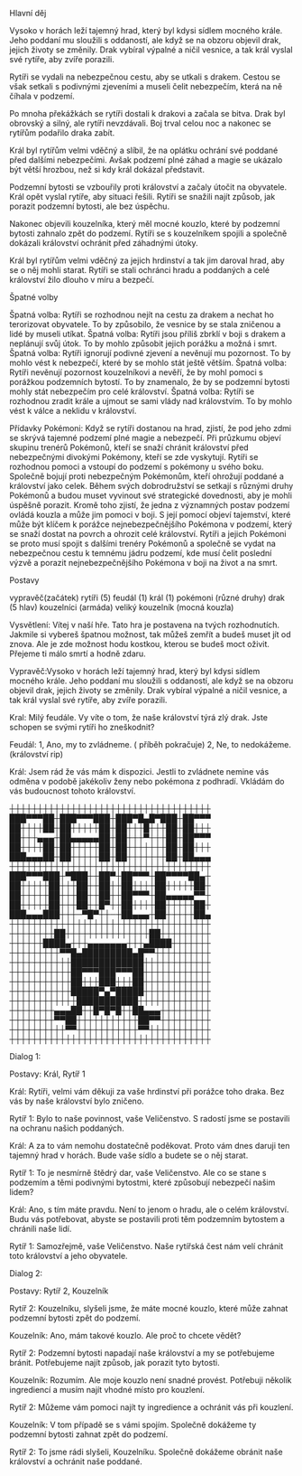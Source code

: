 Hlavní děj

Vysoko v horách leží tajemný hrad, který byl kdysi sídlem mocného krále. Jeho poddaní mu sloužili s oddaností, ale když se na obzoru objevil drak, jejich životy se změnily. Drak vybíral výpalné a ničil vesnice, a tak král vyslal své rytíře, aby zvíře porazili.

Rytíři se vydali na nebezpečnou cestu, aby se utkali s drakem. Cestou se však setkali s podivnými zjeveními a museli čelit nebezpečím, která na ně číhala v podzemí.

Po mnoha překážkách se rytíři dostali k drakovi a začala se bitva. Drak byl obrovský a silný, ale rytíři nevzdávali. Boj trval celou noc a nakonec se rytířům podařilo draka zabít.

Král byl rytířům velmi vděčný a slíbil, že na oplátku ochrání své poddané před dalšími nebezpečími. Avšak podzemí plné záhad a magie se ukázalo být větší hrozbou, než si kdy král dokázal představit.

Podzemní bytosti se vzbouřily proti království a začaly útočit na obyvatele. Král opět vyslal rytíře, aby situaci řešili. Rytíři se snažili najít způsob, jak porazit podzemní bytosti, ale bez úspěchu.

Nakonec objevili kouzelníka, který měl mocné kouzlo, které by podzemní bytosti zahnalo zpět do podzemí. Rytíři se s kouzelníkem spojili a společně dokázali království ochránit před záhadnými útoky.

Král byl rytířům velmi vděčný za jejich hrdinství a tak jim daroval hrad, aby se o něj mohli starat. Rytíři se stali ochránci hradu a poddaných a celé království žilo dlouho v míru a bezpečí.

Špatné volby 

Špatná volba: Rytíři se rozhodnou nejít na cestu za drakem a nechat ho terorizovat obyvatele. To by způsobilo, že vesnice by se stala zničenou a lidé by museli utíkat.
Špatná volba: Rytíři jsou příliš zbrklí v boji s drakem a neplánují svůj útok. To by mohlo způsobit jejich porážku a možná i smrt.
Špatná volba: Rytíři ignorují podivné zjevení a nevěnují mu pozornost. To by mohlo vést k nebezpečí, které by se mohlo stát ještě větším.
Špatná volba: Rytíři nevěnují pozornost kouzelníkovi a nevěří, že by mohl pomoci s porážkou podzemních bytostí. To by znamenalo, že by se podzemní bytosti mohly stát nebezpečím pro celé království.
Špatná volba: Rytíři se rozhodnou zradit krále a ujmout se sami vlády nad královstvím. To by mohlo vést k válce a neklidu v království.





Přídavky
Pokémoni: 
Když se rytíři dostanou na hrad, zjistí, že pod jeho zdmi se skrývá tajemné podzemí plné magie a nebezpečí. Při průzkumu objeví skupinu trenérů Pokémonů, kteří se snaží chránit království před nebezpečnými divokými Pokémony, kteří se zde vyskytují. 
Rytíři se rozhodnou pomoci a vstoupí do podzemí s pokémony u svého boku. Společně bojují proti nebezpečným Pokémonům, kteří ohrožují poddané a království jako celek. 
Během svých dobrodružství se setkají s různými druhy Pokémonů a budou muset vyvinout své strategické dovednosti, aby je mohli úspěšně porazit. Kromě toho zjistí, že jedna z významných postav podzemí ovládá kouzla a může jim pomoci v boji. 
S její pomocí objeví tajemství, které může být klíčem k porážce nejnebezpečnějšího Pokémona v podzemí, který se snaží dostat na povrch a ohrozit celé království. 
Rytíři a jejich Pokémoni se proto musí spojit s dalšími trenéry Pokémonů a společně se vydat na nebezpečnou cestu k temnému jádru podzemí, kde musí čelit poslední výzvě a porazit nejnebezpečnějšího Pokémona v boji na život a na smrt.



Postavy

vypravěč(začátek)
rytíři (5)
feudál (1)
král (1)
pokémoni (různé druhy)
drak (5 hlav)
kouzelníci (armáda)
veliký kouzelník (mocná kouzla)



Vysvětlení: Vítej v naší hře. Tato hra je postavena na tvých rozhodnutích. Jakmile si vybereš špatnou možnost, tak můžeš zemřít a budeš muset jít od znova. Ale je zde možnost hodu kostkou, kterou se budeš moct oživit. Přejeme ti málo smrtí a hodně zdaru.

Vypravěč:Vysoko v horách leží tajemný hrad, který byl kdysi sídlem mocného krále. Jeho poddaní mu sloužili s oddaností, ale když se na obzoru objevil drak, jejich životy se změnily. Drak vybíral výpalné a ničil vesnice, a tak král vyslal své rytíře, aby zvíře porazili.

Kral: Milý feudále. Vy víte o tom, že naše království týrá zlý drak. Jste schopen se svými rytíři ho zneškodnit?

Feudál: 1, Ano, my to zvládneme. ( příběh pokračuje)
	2, Ne, to nedokážeme. (království rip)

Král: Jsem rád že vás mám k dispozici. Jestli to zvládnete nemine vás odměna v podobě jakékoliv ženy nebo pokémona z podhradí. Vkládám do vás budoucnost tohoto království.





┼┼┼┼┼┼┼┼┼┼┼┼┼┼┼┼┼┼┼┼┼┼┼┼┼┼┼┼┼┼┼┼┼┼┼┼
███▀▀▀██┼███▀▀▀███┼███▀█▄█▀███┼██▀▀▀
██┼┼┼┼██┼██┼┼┼┼┼██┼██┼┼┼█┼┼┼██┼██┼┼┼
██┼┼┼▄▄▄┼██▄▄▄▄▄██┼██┼┼┼▀┼┼┼██┼██▀▀▀
██┼┼┼┼██┼██┼┼┼┼┼██┼██┼┼┼┼┼┼┼██┼██┼┼┼
███▄▄▄██┼██┼┼┼┼┼██┼██┼┼┼┼┼┼┼██┼██▄▄▄
┼┼┼┼┼┼┼┼┼┼┼┼┼┼┼┼┼┼┼┼┼┼┼┼┼┼┼┼┼┼┼┼┼┼┼┼
███▀▀▀███┼▀███┼┼██▀┼██▀▀▀┼██▀▀▀▀██▄┼
██┼┼┼┼┼██┼┼┼██┼┼██┼┼██┼┼┼┼██┼┼┼┼┼██┼
██┼┼┼┼┼██┼┼┼██┼┼██┼┼██▀▀▀┼██▄▄▄▄▄▀▀┼
██┼┼┼┼┼██┼┼┼██┼┼█▀┼┼██┼┼┼┼██┼┼┼┼┼██┼
███▄▄▄███┼┼┼─▀█▀┼┼─┼██▄▄▄┼██┼┼┼┼┼██▄
┼┼┼┼┼┼┼┼┼┼┼┼┼┼┼┼┼┼┼┼┼┼┼┼┼┼┼┼┼┼┼┼┼┼┼┼
┼┼┼┼┼┼┼┼██┼┼┼┼┼┼┼┼┼┼┼┼┼┼┼██┼┼┼┼┼┼┼┼┼
┼┼┼┼┼┼████▄┼┼┼▄▄▄▄▄▄▄┼┼┼▄████┼┼┼┼┼┼┼
┼┼┼┼┼┼┼┼┼▀▀█▄█████████▄█▀▀┼┼┼┼┼┼┼┼┼┼
┼┼┼┼┼┼┼┼┼┼┼█████████████┼┼┼┼┼┼┼┼┼┼┼┼
┼┼┼┼┼┼┼┼┼┼┼██▀▀▀███▀▀▀██┼┼┼┼┼┼┼┼┼┼┼┼
┼┼┼┼┼┼┼┼┼┼┼██┼┼┼███┼┼┼██┼┼┼┼┼┼┼┼┼┼┼┼
┼┼┼┼┼┼┼┼┼┼┼█████▀▄▀█████┼┼┼┼┼┼┼┼┼┼┼┼
┼┼┼┼┼┼┼┼┼┼┼┼███████████┼┼┼┼┼┼┼┼┼┼┼┼┼
┼┼┼┼┼┼┼┼▄▄▄██┼┼█▀█▀█┼┼██▄▄▄┼┼┼┼┼┼┼┼┼
┼┼┼┼┼┼┼┼▀▀██┼┼┼┼┼┼┼┼┼┼┼██▀▀┼┼┼┼┼┼┼┼┼
┼┼┼┼┼┼┼┼┼┼▀▀┼┼┼┼┼┼┼┼┼┼┼▀▀┼┼┼┼┼┼┼┼┼┼┼
┼┼┼┼┼┼┼┼┼┼┼┼┼┼┼┼┼┼┼┼┼┼┼┼┼┼┼┼┼┼┼┼┼┼┼┼


Dialog 1:

Postavy: Král, Rytíř 1

Král: Rytíři, velmi vám děkuji za vaše hrdinství při porážce toho draka. Bez vás by naše království bylo zničeno.

Rytíř 1: Bylo to naše povinnost, vaše Veličenstvo. S radostí jsme se postavili na ochranu našich poddaných.

Král: A za to vám nemohu dostatečně poděkovat. Proto vám dnes daruji ten tajemný hrad v horách. Bude vaše sídlo a budete se o něj starat.

Rytíř 1: To je nesmírně štědrý dar, vaše Veličenstvo. Ale co se stane s podzemím a těmi podivnými bytostmi, které způsobují nebezpečí našim lidem?

Král: Ano, s tím máte pravdu. Není to jenom o hradu, ale o celém království. Budu vás potřebovat, abyste se postavili proti těm podzemním bytostem a chránili naše lidí.

Rytíř 1: Samozřejmě, vaše Veličenstvo. Naše rytířská čest nám velí chránit toto království a jeho obyvatele.

Dialog 2:

Postavy: Rytíř 2, Kouzelník

Rytíř 2: Kouzelníku, slyšeli jsme, že máte mocné kouzlo, které může zahnat podzemní bytosti zpět do podzemí.

Kouzelník: Ano, mám takové kouzlo. Ale proč to chcete vědět?

Rytíř 2: Podzemní bytosti napadají naše království a my se potřebujeme bránit. Potřebujeme najít způsob, jak porazit tyto bytosti.

Kouzelník: Rozumím. Ale moje kouzlo není snadné provést. Potřebuji několik ingrediencí a musím najít vhodné místo pro kouzlení.

Rytíř 2: Můžeme vám pomoci najít ty ingredience a ochránit vás při kouzlení.

Kouzelník: V tom případě se s vámi spojím. Společně dokážeme ty podzemní bytosti zahnat zpět do podzemí.

Rytíř 2: To jsme rádi slyšeli, Kouzelníku. Společně dokážeme obránit naše království a ochránit naše poddané.

